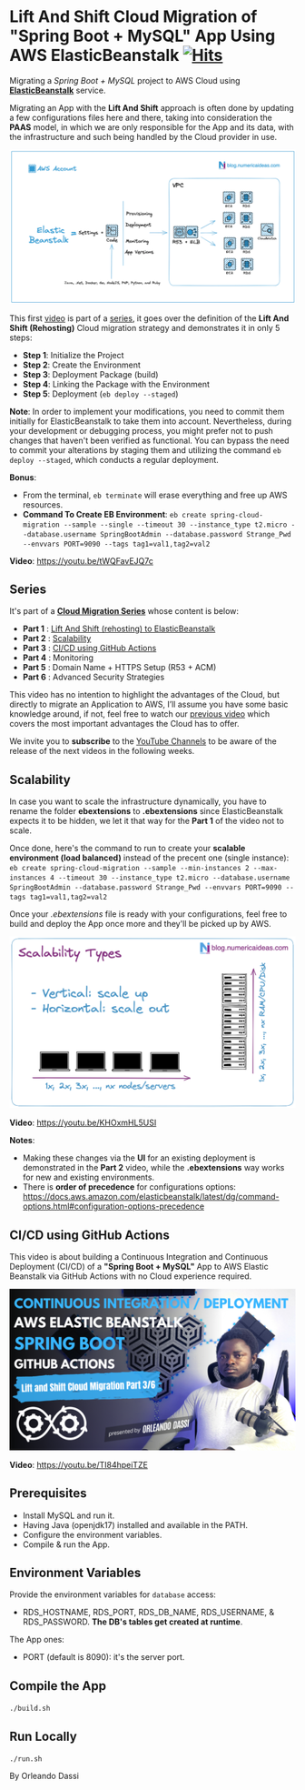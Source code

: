 # Lift And Shift Cloud Migration of "Spring Boot + MySQL" App Using AWS ElasticBeanstalk&nbsp;[![Hits](https://hits.seeyoufarm.com/api/count/incr/badge.svg?url=https%3A%2F%2Fgithub.com%2Fnumerica-ideas%2Fcommunity%2Ftree%2Fmaster%2Faws%2Fspringboot-migration-elasticbeanstalk&count_bg=%2379C83D&title_bg=%23555555&icon=&icon_color=%23E7E7E7&title=hits&edge_flat=false)](https://youtube.com/playlist?list=PLJl2liPyo6s3oQkBT2UWbuSfrwO4aS-9Z)

Migrating a *Spring Boot + MySQL* project to AWS Cloud using **[ElasticBeanstalk](https://aws.amazon.com/elasticbeanstalk/)** service.

Migrating an App with the **Lift And Shift** approach is often done by updating a few configurations files here and there, taking into consideration the **PAAS** model, in which we are only responsible for the App and its data, with the infrastructure and such being handled by the Cloud provider in use. 

[![PresentationImage](./images/aws-elasticbeanstalk-migration.png)](https://youtu.be/tWQFavEJQ7c)

This first [video](https://youtu.be/tWQFavEJQ7c) is part of a [series](https://github.com/numerica-ideas/community/tree/master/aws/springboot-migration-elasticbeanstalk#series), it goes over the definition of the **Lift And Shift (Rehosting)** Cloud migration strategy and demonstrates it in only 5 steps:
- **Step 1**: Initialize the Project
- **Step 2**: Create the Environment
- **Step 3**: Deployment Package (build)
- **Step 4**: Linking the Package with the Environment
- **Step 5**: Deployment (`eb deploy --staged`)

**Note**: In order to implement your modifications, you need to commit them initially for ElasticBeanstalk to take them into account. Nevertheless, during your development or debugging process, you might prefer not to push changes that haven't been verified as functional. You can bypass the need to commit your alterations by staging them and utilizing the command `eb deploy --staged`, which conducts a regular deployment.

**Bonus**:
- From the terminal, `eb terminate` will erase everything and free up AWS resources.
- **Command To Create EB Environment**: `eb create spring-cloud-migration --sample --single --timeout 30 --instance_type t2.micro --database.username SpringBootAdmin --database.password Strange_Pwd --envvars PORT=9090 --tags tag1=val1,tag2=val2`

**Video**: https://youtu.be/tWQFavEJQ7c

## Series
It's part of a **[Cloud Migration Series](https://youtube.com/playlist?list=PLJl2liPyo6s3oQkBT2UWbuSfrwO4aS-9Z)** whose content is below:
- **Part 1** : [Lift And Shift (rehosting) to ElasticBeanstalk](https://youtu.be/tWQFavEJQ7c)
- **Part 2** : [Scalability](https://youtu.be/KHOxmHL5USI)
- **Part 3** : [CI/CD using GitHub Actions](https://youtu.be/TI84hpeiTZE)
- **Part 4** : Monitoring
- **Part 5** : Domain Name + HTTPS Setup (R53 + ACM)
- **Part 6** : Advanced Security Strategies

This video has no intention to highlight the advantages of the Cloud, but directly to migrate an Application to AWS, I’ll assume you have some basic knowledge around, if not, feel free to watch our [previous video](https://youtu.be/0II0ikOZEYE) which covers the most important advantages the Cloud has to offer.

We invite you to **subscribe** to the [YouTube Channels](https://www.youtube.com/@numericaideas/channels?sub_confirmation=1) to be aware of the release of the next videos in the following weeks.

## Scalability
In case you want to scale the infrastructure dynamically, you have to rename the folder **ebextensions** to **.ebextensions** since ElasticBeanstalk expects it to be hidden, we let it that way for the **Part 1** of the video not to scale.

Once done, here's the command to run to create your **scalable environment (load balanced)** instead of the precent one (single instance): `eb create spring-cloud-migration --sample --min-instances 2 --max-instances 4 --timeout 30 --instance_type t2.micro --database.username SpringBootAdmin --database.password Strange_Pwd --envvars PORT=9090 --tags tag1=val1,tag2=val2`

Once your *.ebextensions* file is ready with your configurations, feel free to build and deploy the App once more and they'll be picked up by AWS.

[![ScalabilityTypesImage](./images/scalability-types.png)](https://youtu.be/KHOxmHL5USI)

**Video**: https://youtu.be/KHOxmHL5USI

**Notes**:
- Making these changes via the **UI** for an existing deployment is demonstrated in the **Part 2** video, while the **.ebextensions** way works for new and existing environments.
- There is **order of precedence** for configurations options: https://docs.aws.amazon.com/elasticbeanstalk/latest/dg/command-options.html#configuration-options-precedence

## CI/CD using GitHub Actions
This video is about building a Continuous Integration and Continuous Deployment (CI/CD) of a **"Spring Boot + MySQL"** App to AWS Elastic Beanstalk via GitHub Actions with no Cloud experience required.

[![GitHubActionsCICDImage](./images/cicd-github-actions.png)](https://youtu.be/TI84hpeiTZE)

**Video**: https://youtu.be/TI84hpeiTZE

## Prerequisites
- Install MySQL and run it.
- Having Java (openjdk17) installed and available in the PATH.
- Configure the environment variables.
- Compile & run the App.

## Environment Variables
Provide the environment variables for `database` access:
- RDS_HOSTNAME, RDS_PORT, RDS_DB_NAME, RDS_USERNAME, & RDS_PASSWORD. **The DB's tables get created at runtime**.

The App ones:
- PORT (default is 8090): it's the server port.

## Compile the App
`./build.sh`

## Run Locally
`./run.sh`

By Orleando Dassi
